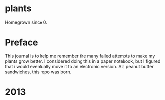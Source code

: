 plants
======

Homegrown since 0.

Preface
=======

This journal is to help me remember the many failed attempts to make my
plants grow better.  I considered doing this in a paper notebook, but I figured 
that i would eventually move it to an electronic version. Ala peanut butter sandwiches, this repo was born.

2013
====

